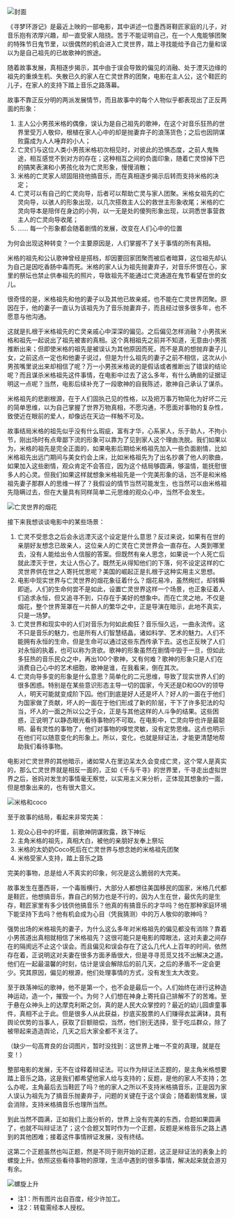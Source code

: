 ![封面](http://o9hjg7h8u.bkt.clouddn.com/%E5%AF%BB%E6%A2%A6%E7%8E%AF%E6%B8%B8%E8%AE%B0%20-%20%E5%B0%81%E9%9D%A2%20-%20%E6%B2%A1%E6%9C%89%E6%B0%B4%E5%8D%B0.png)

《寻梦环游记》是最近上映的一部电影，其中讲述一位墨西哥鞋匠家庭的儿子，对音乐抱有浓厚兴趣，却一直受家人阻挠。苦于不能证明自己，在一个人鬼能够团聚的特殊节日鬼节里，以很偶然的机会进入亡灵世界，踏上寻找能给予自己力量和误以为是自己祖先的已故歌神的旅途。

随着故事发展，真相逐步揭示，其中由于误会导致的偏见的消融、处于湮灭边缘的祖先的重焕生机、失散已久的家人在亡灵世界的团聚，电影在主人公，这个鞋匠的儿子，在家人的支持下踏上音乐之路落幕。

故事不靠正反分明的两派发展情节，而且故事中的每个人物似乎都表现出了正反两面的形象：
1. 主人公小男孩米格的偶像，误认为是自己祖先的歌神，在这个对音乐狂热的世界里受万人敬仰，根植在家人心中的却是抛妻弃子的浪荡货色；之后也因阴谋败露成为人人唾弃的小人；
2. 亡灵们与这位人类小男孩米格初次相见时，对彼此的恐惧态度，之前人鬼殊途，相互感觉不到对方的存在；这种相互之间的负面印象，随着亡灵惊掉下巴的搞笑表演和小男孩化妆为亡灵形象，慢慢消散；
3. 米格的亡灵家人顽固阻挠他搞音乐，而在真相逐步揭示后转而支持米格的决定；
4. 亡灵可以有自己的亡灵向导，后者可以帮助亡灵与家人团聚。米格女祖先的亡灵向导，以骇人的形象出现，以几次搭救主人公的救世主形象收尾；米格的亡灵向导本是陪伴在身边的小狗，以一无是处的傻狗形象出现，以洞悉世事营救主人的亡灵向导收尾；
5. ......  每一个形象都会随着剧情的发展，改变在人们心中的位置

为何会出现这种转变？一个主要原因是，人们掌握不了关于事情的所有真相。

米格的祖先和公认歌神曾经是搭档，却因要回家团聚而被后者暗算，这位祖先却认为自己是因吃香肠中毒而死。米格的家人认为祖先抛妻弃子，对音乐怀恨在心，家里的祭坛也禁止供奉祖先的照片，导致祖先不能通过亡灵通道在鬼节看望在世的女儿。

很奇怪的是，米格祖先和他的妻子以及其他已故亲戚，也不能在亡灵世界团聚。原因在于，他的妻子一直认为该祖先为了音乐抛妻弃子，而且经过很多很多年，也不愿意与他沟通。

这就是扎根于米格祖先的亡灵亲戚心中深深的偏见。之后偏见怎样消融？小男孩米格和祖先一起说出了祖先被害的真相。这个真相祖先之前并不知道，无意由小男孩推断出来；但即使米格的祖先是被误认为其他原因而死，而不是真的想抛弃妻子儿女，之前这点一定也和他妻子说过，但是为什么祖先的妻子之前不相信，这次从小男孩嘴里说出来却相信了呢？万一小男孩米格说的是假话或者推断出了错误的结论呢？而且谋杀米格祖先这件事情，在电影中过去了这么多年，有什么确凿的证据证明这一点呢？当然，电影后续补充了一段歌神的自我陈述，歌神自己承认了谋杀。

米格祖先的悲剧根源，在于人们固执己见的性格，以及把万事万物简化为好坏二元的简单思维，以为自己掌握了世界万物真相，不愿沟通，不愿面对事物的复杂性，致使近在眼前的爱人，却像远在天边一样触不可及。

故事结局米格的祖先似乎没有什么瑕疵，富有才华，心系家人，乐于助人，不拘小节，刚出场时有点卑鄙下流的形象可以靠为了见到家人这个理由洗脱。我们如果以为，米格的祖先是完全正面的，如果电影后期给米格祖先加入一些负面剧情，比如米格祖先出远门期间与美女约会上床，比如米格祖先为了出名抄袭了他人的歌曲，如果加入这些剧情，观众肯定不会答应，因为这个结局够圆满，够温情，能抚慰很多人的心灵。但我们如果这样就想象米格祖先是一个完美形象的话，岂不是和米格祖先妻子那群人的思维一样了？我假设的情节当然可能发生，也当然可以由米格祖先隐瞒过去，但在大量具有同样简单二元思维的观众心中，当然不会发生。

![亡灵世界的烟花](http://o9hjg7h8u.bkt.clouddn.com/%E4%BA%A1%E7%81%B5%E4%B8%96%E7%95%8C%20-%20%E7%83%9F%E8%8A%B1%20-%20%E6%B2%A1%E6%9C%89%E6%B0%B4%E5%8D%B0.png)

接下来我想谈谈电影中的某些场景：
1. 亡灵不受思念之后会永远湮灭这个设定是什么意思？反过来说，如果有在世的亲朋好友想念已故亲人，这位亲人的亡灵在亡灵世界会一直存在。人类到哪里去，没有人能给出令人信服的答案。但既然有亲人思念，如果说一个人死亡后就此湮灭于世，太让人伤心了。既然无从得知他们的下落，何不设定这样的亡灵世界供在世之人寄托忧思呢？美国的崛起正是扎根于这种实用主义思想。
2. 电影中现实世界与亡灵世界的烟花象征着什么？烟花易冷，虽然绚烂，却转瞬即逝。人们的生命何尝不是如此，设置亡灵世界这样一个场景，也正象征着人们追求永恒，但又追寻不到，只存在于美好的想象中。而在亡灵之地，不仅是烟花，整个世界笼罩在一片醉人的繁华之中，正是导演在暗示，此地不真实，只是一场梦。
3. 亡灵世界和现实中的人们对音乐为何如此痴狂？音乐恒久远，一曲永流传。这不只是音乐的魅力，也是所有人们智慧结晶，诸如科学、艺术的魅力。人们不能拥有永恒的生命，但是生命可以通过这些东西传承下去。这也正反映了人们对永恒的执着，也可以称为贪欲。歌神的形象虽然在剧情中毁于一旦，但如此多狂热的音乐民众之中，再出100个歌神，又有何难？歌神的形象只是人们在消费自己心中的艺术细胞，歌神是谁，在我看来，倒在其次。
4. 亡灵向导多变的形象是什么意思？简单化的二元思维，导致了现实世界人们的很多困惑。特别是在某些意识形态主导一切的国家，今天还是D和GOV的领导人，明天可能就变成阶下囚。他们到底是好人还是坏人？好人的一面在于他们为国家做了贡献，坏人的一面在于他们形成了新的阶层，干下了许多犯法的勾当，坏人的一面之所以公之于众，正是与其他这样的人斗争的结果。这些困惑，正说明了以静态眼光看待事物的不可取。在电影中，亡灵向导也许是最聪明、最有灵性的事物了，他们对事物的嗅觉灵敏，没有定势思维。这点也明示在他们可以随意变化的形象上。所以，变化，也就是辩证法，才能更清楚地帮助我们看待事物。

电影对亡灵世界的其他暗示，诸如常人在里边呆太久会变成亡灵，这个常人是真实的，那么亡灵世界就是相反一面的，正如《千与千寻》的世界里，千寻走出虚拟世界之后，爸妈对发生的事情毫无察觉，以实用主义来分析，正体现其想象的一面，但是想象出来的，也有很大意义。

![米格和coco](http://o9hjg7h8u.bkt.clouddn.com/%E7%B1%B3%E6%A0%BC%E5%92%8C%E5%A5%B6%E5%A5%B6%E5%9B%A2%E8%81%9A%20-%20%E8%A3%81%E5%89%AA.png)

至于故事的结局，看起来非常完美：
1. 观众心目中的坏蛋，前歌神阴谋败露，跌下神坛
2. 主角米格的祖先，真相大白，被他的亲朋好友奉上祭坛
3. 米格的太奶奶Coco死后在亡灵世界与想念她的米格祖先团聚
4. 米格受家人支持，踏上音乐之路

完美的事物，总是给人不真实的印象，何况是这么脆弱的大完美。

故事发生在墨西哥，一个毒贩横行，大部分人都想往美国移民的国家，米格几代都是鞋匠，他想搞音乐，靠自己的努力也是不行的，因为人生在世，最优先的是生存，鞋匠家里有多少钱供他搞音乐？他真的有搞音乐的才华吗？他在那种家庭环境下能坚持下去吗？他有机会成为心目（凭我猜测）中的万人敬仰的歌神吗？

强势出场的米格祖先的妻子，为什么这么多年对米格祖先的偏见都没有消除？靠着小男孩道出真相就相信了米格祖先？这很可能只是电影的障眼法，这对夫妻之间存在的隔阂远不止这个误会。而且偏见和误会存在了这么几代人上百年的时间，依然存在着，正说明这对夫妻在很多方面矛盾很大，但是寻寻觅觅又找不出解决之道。他们在一起最温馨的时刻，估计是误会解除后的前几天，之后的矛盾不一定会更少。究其原因，偏见的根源，他们处理事情的方式，没有发生太大改变。

至于跌落神坛的歌神，他不是第一个，也不会是最后一个。人们始终在进行这种造神运动，造一个，摧毁一个。为何？人们想在神身上寄托自己排解不了的苦难。至于悬在众神头上的达摩克利斯之剑，真的是人民大众掌控的？最近的幼儿园虐童事件，真相不止于此。但是很多人从此获益，抄底买股票的人们赚得衣盆满钵，具有舆论优势的当事人，获取了巨额赔偿，当然，他们别无选择，至于吃瓜群众，除了被带起来造造舆论，几天之后大家全都不关注了。

（缺少一句高育良的台词图片，暂时没找到：这世界上唯一不变的真理，就是在变！）
 
整部电影的发展，无不在诠释着辩证法。可以作为辩证法正题的，是主角米格想要踏上音乐之路，这是我们都希望他家人给与支持的；反题，是他的家人不支持；怎么办呢，主角最后去当鞋匠了吗？他的家人之所以不支持米格搞音乐，正是因为家人误认为祖先为了搞音乐抛妻弃子，问题的关键在于这个误会；随着剧情发展，误会消除，支持米格搞音乐也理所当然。

到此当然不圆满，正如我们上面分析的，世界上没有完美的东西，合题如果圆满了，也就不叫辩证法了；这个合题又暂时作为一个正题，反题是米格音乐之路上遇到的其他困难；接着这件事情辨证发展，没有终结。

这第二个正题虽然也叫正题，然是不同于刚开始的正题，这正是辩证法的表象上的螺旋上升。依照这些看待事物的原理，生活中遇到的很多事情，解决起来就会游刃有余。

![螺旋上升](http://o9hjg7h8u.bkt.clouddn.com/%E8%9E%BA%E6%97%8B%E4%B8%8A%E5%8D%87.png)

+ 注1：所有图片出自百度，经少许加工。
+ 注2：转载需经本人授权。
